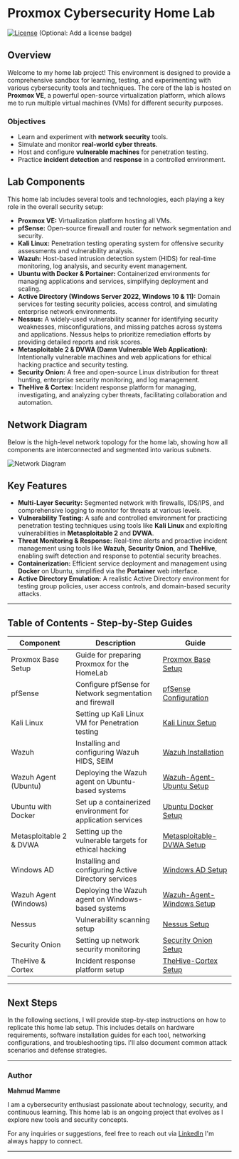 # Proxmox Cybersecurity Home Lab

[![License](https://img.shields.io/badge/License-MIT-blue.svg)](LICENSE)  (Optional: Add a license badge)

## Overview

Welcome to my home lab project! This environment is designed to provide a comprehensive sandbox for learning, testing, and experimenting with various cybersecurity tools and techniques. The core of the lab is hosted on **Proxmox VE**, a powerful open-source virtualization platform, which allows me to run multiple virtual machines (VMs) for different security purposes.

### Objectives

*   Learn and experiment with **network security** tools.
*   Simulate and monitor **real-world cyber threats**.
*   Host and configure **vulnerable machines** for penetration testing.
*   Practice **incident detection** and **response** in a controlled environment.

## Lab Components

This home lab includes several tools and technologies, each playing a key role in the overall security setup:

*   **Proxmox VE:**  Virtualization platform hosting all VMs.
*   **pfSense:** Open-source firewall and router for network segmentation and security.
*   **Kali Linux:** Penetration testing operating system for offensive security assessments and vulnerability analysis.
*   **Wazuh:** Host-based intrusion detection system (HIDS) for real-time monitoring, log analysis, and security event management.
*   **Ubuntu with Docker & Portainer:** Containerized environments for managing applications and services, simplifying deployment and scaling.
*   **Active Directory (Windows Server 2022, Windows 10 & 11):** Domain services for testing security policies, access control, and simulating enterprise network environments.
*   **Nessus:** A widely-used vulnerability scanner for identifying security weaknesses, misconfigurations, and missing patches across systems and applications. Nessus helps to prioritize remediation efforts by providing detailed reports and risk scores.
*   **Metasploitable 2 & DVWA (Damn Vulnerable Web Application):**  Intentionally vulnerable machines and web applications for ethical hacking practice and security testing.
*   **Security Onion:** A free and open-source Linux distribution for threat hunting, enterprise security monitoring, and log management.
*   **TheHive & Cortex:** Incident response platform for managing, investigating, and analyzing cyber threats, facilitating collaboration and automation.

## Network Diagram

Below is the high-level network topology for the home lab, showing how all components are interconnected and segmented into various subnets. 

![Network Diagram](https://github.com/mamme206/proxmox-cybersecurity-lab/blob/main/Image/Network%20Diagram.png)


## Key Features

*   **Multi-Layer Security:** Segmented network with firewalls, IDS/IPS, and comprehensive logging to monitor for threats at various levels.
*   **Vulnerability Testing:** A safe and controlled environment for practicing penetration testing techniques using tools like **Kali Linux** and exploiting vulnerabilities in **Metasploitable 2** and **DVWA**.
*   **Threat Monitoring & Response:** Real-time alerts and proactive incident management using tools like **Wazuh**, **Security Onion**, and **TheHive**, enabling swift detection and response to potential security breaches.
*   **Containerization:** Efficient service deployment and management using **Docker** on Ubuntu, simplified via the **Portainer** web interface.
*   **Active Directory Emulation:** A realistic Active Directory environment for testing group policies, user access controls, and domain-based security attacks.

---
## Table of Contents - Step-by-Step Guides

| Component          | Description                                              | Guide                                                                    |
| ------------------ | -------------------------------------------------------- | ------------------------------------------------------------------------ |
| Proxmox Base Setup     | Guide for preparing Proxmox for the HomeLab          | [Proxmox Base Setup](configurations/Proxmox-Base-Setup.md)            |
| pfSense            | Configure pfSense for Network segmentation and firewall | [pfSense Configuration](configurations/pfsense-configuration.md)         |
| Kali Linux         | Setting up Kali Linux VM for Penetration testing        | [Kali Linux Setup](configurations/kali-linux-setup.md)                   |
| Wazuh              | Installing and configuring Wazuh HIDS, SEIM             | [Wazuh Installation](configurations/wazuh-installation.md)             |
| Wazuh Agent (Ubuntu)  | Deploying the Wazuh agent on Ubuntu-based systems   | [Wazuh-Agent-Ubuntu Setup](configurations/wazuh-agent-ubuntu-setup.md)   |
| Ubuntu with Docker | Set up a containerized environment for application services | [Ubuntu Docker Setup](configurations/ubuntu-docker-setup.md)           |
| Metasploitable 2 & DVWA | Setting up the vulnerable targets for ethical hacking  | [Metasploitable-DVWA Setup](configurations/metasploitable-dvwa-setup.md) |
| Windows AD         | Installing and configuring Active Directory services  | [Windows AD Setup](configurations/windows-ad-setup.md)              |
| Wazuh Agent (Windows) | Deploying the Wazuh agent on Windows-based systems | [Wazuh-Agent-Windows Setup](configurations/wazuh-agent-windows-setup.md) |
| Nessus             | Vulnerability scanning setup                          | [Nessus Setup](configurations/nessus-setup.md)                         |
| Security Onion     | Setting up network security monitoring                | [Security Onion Setup](configurations/security-onion-setup.md)         |
| TheHive & Cortex   | Incident response platform setup                      | [TheHive-Cortex Setup](configurations/thehive-cortex-setup.md)       |

---
## Next Steps

In the following sections, I will provide step-by-step instructions on how to replicate this home lab setup. This includes details on hardware requirements, software installation guides for each tool, networking configurations, and troubleshooting tips.  I'll also document common attack scenarios and defense strategies.

---

### Author

**Mahmud Mamme**

I am a cybersecurity enthusiast passionate about technology, security, and continuous learning. This home lab is an ongoing project that evolves as I explore new tools and security concepts.

For any inquiries or suggestions, feel free to reach out via [LinkedIn](https://www.linkedin.com/in/mahmudmamme/)  I'm always happy to connect.

---
